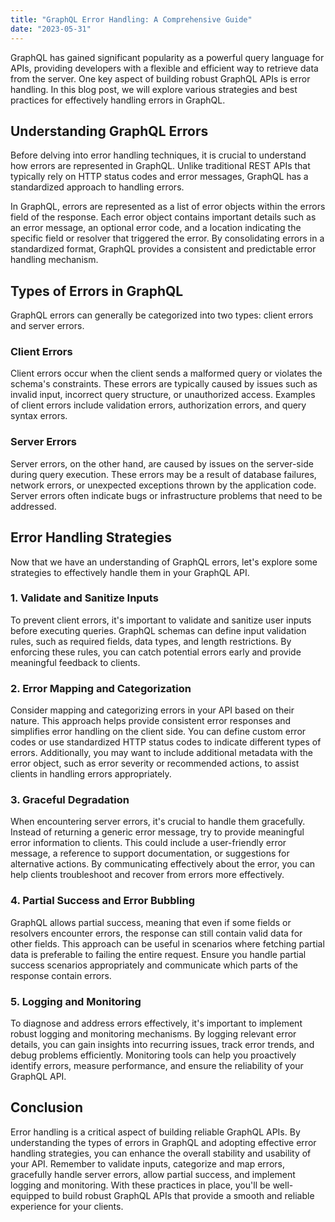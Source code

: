 ```yaml
---
title: "GraphQL Error Handling: A Comprehensive Guide"
date: "2023-05-31"
---
```


GraphQL has gained significant popularity as a powerful query language for APIs, providing developers with a flexible and efficient way to retrieve data from the server. One key aspect of building robust GraphQL APIs is error handling. In this blog post, we will explore various strategies and best practices for effectively handling errors in GraphQL.

## Understanding GraphQL Errors

Before delving into error handling techniques, it is crucial to understand how errors are represented in GraphQL. Unlike traditional REST APIs that typically rely on HTTP status codes and error messages, GraphQL has a standardized approach to handling errors.

In GraphQL, errors are represented as a list of error objects within the errors field of the response. Each error object contains important details such as an error message, an optional error code, and a location indicating the specific field or resolver that triggered the error. By consolidating errors in a standardized format, GraphQL provides a consistent and predictable error handling mechanism.

## Types of Errors in GraphQL

GraphQL errors can generally be categorized into two types: client errors and server errors.

### Client Errors

Client errors occur when the client sends a malformed query or violates the schema's constraints. These errors are typically caused by issues such as invalid input, incorrect query structure, or unauthorized access. Examples of client errors include validation errors, authorization errors, and query syntax errors.

### Server Errors

Server errors, on the other hand, are caused by issues on the server-side during query execution. These errors may be a result of database failures, network errors, or unexpected exceptions thrown by the application code. Server errors often indicate bugs or infrastructure problems that need to be addressed.

## Error Handling Strategies

Now that we have an understanding of GraphQL errors, let's explore some strategies to effectively handle them in your GraphQL API.

### 1. Validate and Sanitize Inputs

To prevent client errors, it's important to validate and sanitize user inputs before executing queries. GraphQL schemas can define input validation rules, such as required fields, data types, and length restrictions. By enforcing these rules, you can catch potential errors early and provide meaningful feedback to clients.

### 2. Error Mapping and Categorization

Consider mapping and categorizing errors in your API based on their nature. This approach helps provide consistent error responses and simplifies error handling on the client side. You can define custom error codes or use standardized HTTP status codes to indicate different types of errors. Additionally, you may want to include additional metadata with the error object, such as error severity or recommended actions, to assist clients in handling errors appropriately.

### 3. Graceful Degradation

When encountering server errors, it's crucial to handle them gracefully. Instead of returning a generic error message, try to provide meaningful error information to clients. This could include a user-friendly error message, a reference to support documentation, or suggestions for alternative actions. By communicating effectively about the error, you can help clients troubleshoot and recover from errors more effectively.

### 4. Partial Success and Error Bubbling

GraphQL allows partial success, meaning that even if some fields or resolvers encounter errors, the response can still contain valid data for other fields. This approach can be useful in scenarios where fetching partial data is preferable to failing the entire request. Ensure you handle partial success scenarios appropriately and communicate which parts of the response contain errors.

### 5. Logging and Monitoring

To diagnose and address errors effectively, it's important to implement robust logging and monitoring mechanisms. By logging relevant error details, you can gain insights into recurring issues, track error trends, and debug problems efficiently. Monitoring tools can help you proactively identify errors, measure performance, and ensure the reliability of your GraphQL API.

## Conclusion

Error handling is a critical aspect of building reliable GraphQL APIs. By understanding the types of errors in GraphQL and adopting effective error handling strategies, you can enhance the overall stability and usability of your API. Remember to validate inputs, categorize and map errors, gracefully handle server errors, allow partial success, and implement logging and monitoring. With these practices in place, you'll be well-equipped to build robust GraphQL APIs that provide a smooth and reliable experience for your clients.
